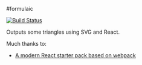 #formulaic

[![Build Status](https://travis-ci.org/JaredProske/formulaic.svg?branch=master)](https://travis-ci.org/JaredProske/formulaic)

Outputs some triangles using SVG and React.

Much thanks to:
* [A modern React starter pack based on webpack](http://krasimirtsonev.com/blog/article/a-modern-react-starter-pack-based-on-webpack)
